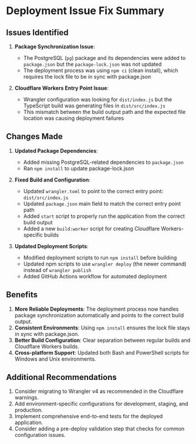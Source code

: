 # Deployment Issue Fix Summary

## Issues Identified

1. **Package Synchronization Issue**:
   - The PostgreSQL (`pg`) package and its dependencies were added to `package.json` but the `package-lock.json` was not updated
   - The deployment process was using `npm ci` (clean install), which requires the lock file to be in sync with package.json

2. **Cloudflare Workers Entry Point Issue**:
   - Wrangler configuration was looking for `dist/index.js` but the TypeScript build was generating files in `dist/src/index.js`
   - This mismatch between the build output path and the expected file location was causing deployment failures

## Changes Made

1. **Updated Package Dependencies**:
   - Added missing PostgreSQL-related dependencies to `package.json`
   - Ran `npm install` to update package-lock.json

2. **Fixed Build and Configuration**:
   - Updated `wrangler.toml` to point to the correct entry point: `dist/src/index.js`
   - Updated `package.json` main field to match the correct entry point path
   - Added `start` script to properly run the application from the correct build output
   - Added a new `build:worker` script for creating Cloudflare Workers-specific builds

3. **Updated Deployment Scripts**:
   - Modified deployment scripts to run `npm install` before building
   - Updated npm scripts to use `wrangler deploy` (the newer command) instead of `wrangler publish`
   - Added GitHub Actions workflow for automated deployment

## Benefits

1. **More Reliable Deployments**: The deployment process now handles package synchronization automatically and points to the correct build output.
2. **Consistent Environments**: Using `npm install` ensures the lock file stays in sync with package.json.
3. **Better Build Configuration**: Clear separation between regular builds and Cloudflare Workers builds.
4. **Cross-platform Support**: Updated both Bash and PowerShell scripts for Windows and Unix environments.

## Additional Recommendations

1. Consider migrating to Wrangler v4 as recommended in the Cloudflare warnings.
2. Add environment-specific configurations for development, staging, and production.
3. Implement comprehensive end-to-end tests for the deployed application.
4. Consider adding a pre-deploy validation step that checks for common configuration issues. 